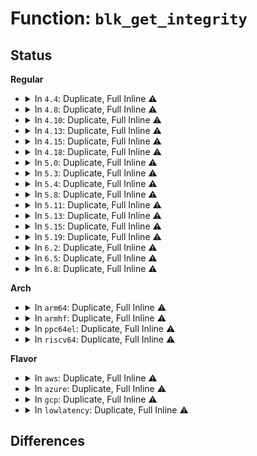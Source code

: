 # Function: <code>blk_get_integrity</code>

## Status
<b>Regular</b>
<ul>
<li>
<details>
<summary>In <code>4.4</code>: Duplicate, Full Inline ⚠️</summary>

**Collision:** Static Duplication

**Inline:** Full

**Transformation:** False

**Instances:**

```
In fs/block_dev.c (0)
Location: include/linux/blkdev.h:1503
Inline: True
```
```
In block/bio-integrity.c (ffffffff813e6f1b)
Location: include/linux/blkdev.h:1503
Inline: True
Inline callers:
  - block/bio-integrity.c:bio_integrity_enabled
  - block/bio-integrity.c:bio_integrity_advance
  - block/bio-integrity.c:bio_integrity_trim
  - block/bio-integrity.c:bio_integrity_process
  - block/bio-integrity.c:bio_integrity_verify_fn
```
```
In drivers/md/md.c (ffffffff8168d956)
Location: include/linux/blkdev.h:1503
Inline: True
Inline callers:
  - drivers/md/md.c:md_integrity_register
```
```
In drivers/md/dm-table.c (ffffffff816a67dd)
Location: include/linux/blkdev.h:1503
Inline: True
Inline callers:
  - drivers/md/dm-table.c:dm_table_complete
```
</details>
</li>
<li>
<details>
<summary>In <code>4.8</code>: Duplicate, Full Inline ⚠️</summary>

**Collision:** Static Duplication

**Inline:** Full

**Transformation:** False

**Instances:**

```
In fs/block_dev.c (0)
Location: include/linux/blkdev.h:1532
Inline: True
```
```
In block/bio-integrity.c (ffffffff8142d60f)
Location: include/linux/blkdev.h:1532
Inline: True
Inline callers:
  - block/bio-integrity.c:bio_integrity_trim
  - block/bio-integrity.c:bio_integrity_advance
  - block/bio-integrity.c:bio_integrity_verify_fn
  - block/bio-integrity.c:bio_integrity_process
  - block/bio-integrity.c:bio_integrity_enabled
```
```
In drivers/md/md.c (ffffffff816eefba)
Location: include/linux/blkdev.h:1532
Inline: True
Inline callers:
  - drivers/md/md.c:md_integrity_register
```
```
In drivers/md/dm-table.c (ffffffff81706a01)
Location: include/linux/blkdev.h:1532
Inline: True
Inline callers:
  - drivers/md/dm-table.c:dm_table_complete
```
</details>
</li>
<li>
<details>
<summary>In <code>4.10</code>: Duplicate, Full Inline ⚠️</summary>

**Collision:** Static Duplication

**Inline:** Full

**Transformation:** False

**Instances:**

```
In fs/block_dev.c (0)
Location: include/linux/blkdev.h:1757
Inline: True
```
```
In block/bio-integrity.c (ffffffff814473ef)
Location: include/linux/blkdev.h:1757
Inline: True
Inline callers:
  - block/bio-integrity.c:bio_integrity_trim
  - block/bio-integrity.c:bio_integrity_advance
  - block/bio-integrity.c:bio_integrity_verify_fn
  - block/bio-integrity.c:bio_integrity_process
  - block/bio-integrity.c:bio_integrity_enabled
```
```
In drivers/md/md.c (ffffffff8172110a)
Location: include/linux/blkdev.h:1757
Inline: True
Inline callers:
  - drivers/md/md.c:md_integrity_register
```
```
In drivers/md/dm-table.c (ffffffff817388bc)
Location: include/linux/blkdev.h:1757
Inline: True
Inline callers:
  - drivers/md/dm-table.c:dm_table_complete
```
</details>
</li>
<li>
<details>
<summary>In <code>4.13</code>: Duplicate, Full Inline ⚠️</summary>

**Collision:** Static Duplication

**Inline:** Full

**Transformation:** False

**Instances:**

```
In fs/block_dev.c (0)
Location: include/linux/blkdev.h:1807
Inline: True
```
```
In block/bio-integrity.c (ffffffff814554c9)
Location: include/linux/blkdev.h:1807
Inline: True
Inline callers:
  - block/bio-integrity.c:bio_integrity_trim
  - block/bio-integrity.c:bio_integrity_advance
  - block/bio-integrity.c:__bio_integrity_endio
  - block/bio-integrity.c:bio_integrity_verify_fn
  - block/bio-integrity.c:bio_integrity_prep
  - block/bio-integrity.c:bio_integrity_process
```
```
In drivers/md/md.c (ffffffff817381ba)
Location: include/linux/blkdev.h:1807
Inline: True
Inline callers:
  - drivers/md/md.c:md_integrity_register
```
```
In drivers/md/dm-table.c (ffffffff81751d87)
Location: include/linux/blkdev.h:1807
Inline: True
Inline callers:
  - drivers/md/dm-table.c:dm_table_complete
```
</details>
</li>
<li>
<details>
<summary>In <code>4.15</code>: Duplicate, Full Inline ⚠️</summary>

**Collision:** Static Duplication

**Inline:** Full

**Transformation:** False

**Instances:**

```
In fs/block_dev.c (0)
Location: include/linux/blkdev.h:1822
Inline: True
```
```
In block/bio-integrity.c (ffffffff81481159)
Location: include/linux/blkdev.h:1822
Inline: True
Inline callers:
  - block/bio-integrity.c:bio_integrity_trim
  - block/bio-integrity.c:bio_integrity_advance
  - block/bio-integrity.c:__bio_integrity_endio
  - block/bio-integrity.c:bio_integrity_verify_fn
  - block/bio-integrity.c:bio_integrity_prep
  - block/bio-integrity.c:bio_integrity_process
```
```
In drivers/md/md.c (ffffffff817aa9ea)
Location: include/linux/blkdev.h:1822
Inline: True
Inline callers:
  - drivers/md/md.c:md_integrity_register
```
```
In drivers/md/dm-table.c (ffffffff817c3f76)
Location: include/linux/blkdev.h:1822
Inline: True
Inline callers:
  - drivers/md/dm-table.c:dm_table_complete
```
</details>
</li>
<li>
<details>
<summary>In <code>4.18</code>: Duplicate, Full Inline ⚠️</summary>

**Collision:** Static Duplication

**Inline:** Full

**Transformation:** False

**Instances:**

```
In fs/block_dev.c (ffffffff812db562)
Location: include/linux/blkdev.h:1827
Inline: True
Inline callers:
  - fs/block_dev.c:bdev_write_page
  - fs/block_dev.c:bdev_read_page
```
```
In block/bio-integrity.c (ffffffff814b5d50)
Location: include/linux/blkdev.h:1827
Inline: True
Inline callers:
  - block/bio-integrity.c:bio_integrity_trim
  - block/bio-integrity.c:bio_integrity_advance
  - block/bio-integrity.c:__bio_integrity_endio
  - block/bio-integrity.c:bio_integrity_verify_fn
  - block/bio-integrity.c:bio_integrity_prep
  - block/bio-integrity.c:bio_integrity_process
```
```
In drivers/md/md.c (ffffffff817f295d)
Location: include/linux/blkdev.h:1827
Inline: True
Inline callers:
  - drivers/md/md.c:md_integrity_register
  - drivers/md/md.c:md_integrity_register
```
```
In drivers/md/dm-table.c (ffffffff8180d5b5)
Location: include/linux/blkdev.h:1827
Inline: True
Inline callers:
  - drivers/md/dm-table.c:dm_table_set_restrictions
  - drivers/md/dm-table.c:dm_table_complete
  - drivers/md/dm-table.c:dm_table_complete
  - drivers/md/dm-table.c:dm_table_get_integrity_disk
```
</details>
</li>
<li>
<details>
<summary>In <code>5.0</code>: Duplicate, Full Inline ⚠️</summary>

**Collision:** Static Duplication

**Inline:** Full

**Transformation:** False

**Instances:**

```
In fs/block_dev.c (ffffffff812f0ab2)
Location: include/linux/blkdev.h:1509
Inline: True
Inline callers:
  - fs/block_dev.c:bdev_write_page
  - fs/block_dev.c:bdev_read_page
```
```
In block/bio-integrity.c (ffffffff814c9610)
Location: include/linux/blkdev.h:1509
Inline: True
Inline callers:
  - block/bio-integrity.c:bio_integrity_trim
  - block/bio-integrity.c:bio_integrity_advance
  - block/bio-integrity.c:__bio_integrity_endio
  - block/bio-integrity.c:bio_integrity_verify_fn
  - block/bio-integrity.c:bio_integrity_prep
  - block/bio-integrity.c:bio_integrity_process
```
```
In drivers/md/md.c (ffffffff8181e85d)
Location: include/linux/blkdev.h:1509
Inline: True
Inline callers:
  - drivers/md/md.c:md_integrity_register
  - drivers/md/md.c:md_integrity_register
```
```
In drivers/md/dm-table.c (ffffffff818394ed)
Location: include/linux/blkdev.h:1509
Inline: True
Inline callers:
  - drivers/md/dm-table.c:dm_table_set_restrictions
  - drivers/md/dm-table.c:dm_table_complete
  - drivers/md/dm-table.c:dm_table_complete
  - drivers/md/dm-table.c:dm_table_get_integrity_disk
```
</details>
</li>
<li>
<details>
<summary>In <code>5.3</code>: Duplicate, Full Inline ⚠️</summary>

**Collision:** Static Duplication

**Inline:** Full

**Transformation:** False

**Instances:**

```
In fs/block_dev.c (ffffffff8131242b)
Location: include/linux/blkdev.h:1518
Inline: True
Inline callers:
  - fs/block_dev.c:bdev_write_page
  - fs/block_dev.c:bdev_read_page
```
```
In block/bio-integrity.c (ffffffff814f7e90)
Location: include/linux/blkdev.h:1518
Inline: True
Inline callers:
  - block/bio-integrity.c:bio_integrity_trim
  - block/bio-integrity.c:bio_integrity_advance
  - block/bio-integrity.c:__bio_integrity_endio
  - block/bio-integrity.c:bio_integrity_verify_fn
  - block/bio-integrity.c:bio_integrity_prep
  - block/bio-integrity.c:bio_integrity_process
```
```
In drivers/md/md.c (ffffffff81860d30)
Location: include/linux/blkdev.h:1518
Inline: True
Inline callers:
  - drivers/md/md.c:md_integrity_register
  - drivers/md/md.c:md_integrity_register
```
```
In drivers/md/dm-table.c (ffffffff8187bfaf)
Location: include/linux/blkdev.h:1518
Inline: True
Inline callers:
  - drivers/md/dm-table.c:dm_table_set_restrictions
  - drivers/md/dm-table.c:dm_table_complete
  - drivers/md/dm-table.c:dm_table_complete
  - drivers/md/dm-table.c:dm_table_get_integrity_disk
```
</details>
</li>
<li>
<details>
<summary>In <code>5.4</code>: Duplicate, Full Inline ⚠️</summary>

**Collision:** Static Duplication

**Inline:** Full

**Transformation:** False

**Instances:**

```
In fs/block_dev.c (ffffffff8132537b)
Location: include/linux/blkdev.h:1549
Inline: True
Inline callers:
  - fs/block_dev.c:bdev_write_page
  - fs/block_dev.c:bdev_read_page
```
```
In block/bio-integrity.c (ffffffff81515d20)
Location: include/linux/blkdev.h:1549
Inline: True
Inline callers:
  - block/bio-integrity.c:bio_integrity_trim
  - block/bio-integrity.c:bio_integrity_advance
  - block/bio-integrity.c:__bio_integrity_endio
  - block/bio-integrity.c:bio_integrity_verify_fn
  - block/bio-integrity.c:bio_integrity_prep
  - block/bio-integrity.c:bio_integrity_process
```
```
In drivers/md/md.c (ffffffff81892960)
Location: include/linux/blkdev.h:1549
Inline: True
Inline callers:
  - drivers/md/md.c:md_integrity_register
  - drivers/md/md.c:md_integrity_register
```
```
In drivers/md/dm-table.c (ffffffff818add8f)
Location: include/linux/blkdev.h:1549
Inline: True
Inline callers:
  - drivers/md/dm-table.c:dm_table_set_restrictions
  - drivers/md/dm-table.c:dm_table_complete
  - drivers/md/dm-table.c:dm_table_complete
  - drivers/md/dm-table.c:dm_table_get_integrity_disk
```
</details>
</li>
<li>
<details>
<summary>In <code>5.8</code>: Duplicate, Full Inline ⚠️</summary>

**Collision:** Static Duplication

**Inline:** Full

**Transformation:** False

**Instances:**

```
In fs/block_dev.c (ffffffff8136189b)
Location: include/linux/blkdev.h:1573
Inline: True
Inline callers:
  - fs/block_dev.c:bdev_write_page
  - fs/block_dev.c:bdev_read_page
```
```
In block/bio-integrity.c (ffffffff81576455)
Location: include/linux/blkdev.h:1573
Inline: True
Inline callers:
  - block/bio-integrity.c:bio_integrity_trim
  - block/bio-integrity.c:bio_integrity_advance
  - block/bio-integrity.c:__bio_integrity_endio
  - block/bio-integrity.c:bio_integrity_verify_fn
  - block/bio-integrity.c:bio_integrity_prep
  - block/bio-integrity.c:bio_integrity_process
```
```
In drivers/md/md.c (ffffffff81960b49)
Location: include/linux/blkdev.h:1573
Inline: True
Inline callers:
  - drivers/md/md.c:md_integrity_register
  - drivers/md/md.c:md_integrity_register
```
```
In drivers/md/dm-table.c (ffffffff8197e006)
Location: include/linux/blkdev.h:1573
Inline: True
Inline callers:
  - drivers/md/dm-table.c:dm_table_set_restrictions
  - drivers/md/dm-table.c:dm_table_complete
  - drivers/md/dm-table.c:dm_table_complete
  - drivers/md/dm-table.c:dm_table_get_integrity_disk
```
</details>
</li>
<li>
<details>
<summary>In <code>5.11</code>: Duplicate, Full Inline ⚠️</summary>

**Collision:** Static Duplication

**Inline:** Full

**Transformation:** False

**Instances:**

```
In fs/block_dev.c (ffffffff8136e635)
Location: include/linux/blkdev.h:1687
Inline: True
Inline callers:
  - fs/block_dev.c:bdev_write_page
  - fs/block_dev.c:bdev_read_page
```
```
In block/bio-integrity.c (ffffffff815933c5)
Location: include/linux/blkdev.h:1687
Inline: True
Inline callers:
  - block/bio-integrity.c:bio_integrity_trim
  - block/bio-integrity.c:bio_integrity_advance
  - block/bio-integrity.c:__bio_integrity_endio
  - block/bio-integrity.c:bio_integrity_verify_fn
  - block/bio-integrity.c:bio_integrity_prep
  - block/bio-integrity.c:bio_integrity_process
```
```
In drivers/md/md.c (ffffffff81967459)
Location: include/linux/blkdev.h:1687
Inline: True
Inline callers:
  - drivers/md/md.c:md_integrity_register
  - drivers/md/md.c:md_integrity_register
```
```
In drivers/md/dm-table.c (ffffffff819825df)
Location: include/linux/blkdev.h:1687
Inline: True
Inline callers:
  - drivers/md/dm-table.c:dm_table_set_restrictions
  - drivers/md/dm-table.c:dm_table_complete
  - drivers/md/dm-table.c:dm_table_complete
  - drivers/md/dm-table.c:dm_table_get_integrity_disk
```
</details>
</li>
<li>
<details>
<summary>In <code>5.13</code>: Duplicate, Full Inline ⚠️</summary>

**Collision:** Static Duplication

**Inline:** Full

**Transformation:** False

**Instances:**

```
In fs/block_dev.c (ffffffff81374f45)
Location: include/linux/blkdev.h:1684
Inline: True
Inline callers:
  - fs/block_dev.c:bdev_write_page
  - fs/block_dev.c:bdev_read_page
```
```
In block/bio-integrity.c (ffffffff8159a1c5)
Location: include/linux/blkdev.h:1684
Inline: True
Inline callers:
  - block/bio-integrity.c:bio_integrity_trim
  - block/bio-integrity.c:bio_integrity_advance
  - block/bio-integrity.c:__bio_integrity_endio
  - block/bio-integrity.c:bio_integrity_verify_fn
  - block/bio-integrity.c:bio_integrity_prep
  - block/bio-integrity.c:bio_integrity_process
```
```
In drivers/md/md.c (ffffffff8194b6c9)
Location: include/linux/blkdev.h:1684
Inline: True
Inline callers:
  - drivers/md/md.c:md_integrity_register
  - drivers/md/md.c:md_integrity_register
```
```
In drivers/md/dm-table.c (ffffffff819669a2)
Location: include/linux/blkdev.h:1684
Inline: True
Inline callers:
  - drivers/md/dm-table.c:dm_table_set_restrictions
  - drivers/md/dm-table.c:dm_table_complete
  - drivers/md/dm-table.c:dm_table_complete
  - drivers/md/dm-table.c:dm_table_get_integrity_disk
```
</details>
</li>
<li>
<details>
<summary>In <code>5.15</code>: Duplicate, Full Inline ⚠️</summary>

**Collision:** Static Duplication

**Inline:** Full

**Transformation:** False

**Instances:**

```
In block/bdev.c (ffffffff815c4925)
Location: include/linux/blkdev.h:1675
Inline: True
Inline callers:
  - block/bdev.c:bdev_write_page
  - block/bdev.c:bdev_read_page
```
```
In block/bio-integrity.c (ffffffff816028ff)
Location: include/linux/blkdev.h:1675
Inline: True
Inline callers:
  - block/bio-integrity.c:bio_integrity_trim
  - block/bio-integrity.c:bio_integrity_advance
  - block/bio-integrity.c:__bio_integrity_endio
  - block/bio-integrity.c:bio_integrity_verify_fn
  - block/bio-integrity.c:bio_integrity_prep
  - block/bio-integrity.c:bio_integrity_process
```
```
In drivers/md/md.c (ffffffff819f0889)
Location: include/linux/blkdev.h:1675
Inline: True
Inline callers:
  - drivers/md/md.c:md_integrity_register
  - drivers/md/md.c:md_integrity_register
```
```
In drivers/md/dm-table.c (ffffffff81a0ebb2)
Location: include/linux/blkdev.h:1675
Inline: True
Inline callers:
  - drivers/md/dm-table.c:dm_table_set_restrictions
  - drivers/md/dm-table.c:dm_table_complete
  - drivers/md/dm-table.c:dm_table_complete
  - drivers/md/dm-table.c:dm_table_get_integrity_disk
```
</details>
</li>
<li>
<details>
<summary>In <code>5.19</code>: Duplicate, Full Inline ⚠️</summary>

**Collision:** Static Duplication

**Inline:** Full

**Transformation:** False

**Instances:**

```
In block/bdev.c (ffffffff8166f355)
Location: include/linux/blk-integrity.h:46
Inline: True
Inline callers:
  - block/bdev.c:bdev_write_page
  - block/bdev.c:bdev_read_page
```
```
In block/bio-integrity.c (ffffffff816b544f)
Location: include/linux/blk-integrity.h:46
Inline: True
Inline callers:
  - block/bio-integrity.c:bio_integrity_trim
  - block/bio-integrity.c:bio_integrity_advance
  - block/bio-integrity.c:__bio_integrity_endio
  - block/bio-integrity.c:bio_integrity_verify_fn
  - block/bio-integrity.c:bio_integrity_prep
  - block/bio-integrity.c:bio_integrity_process
```
```
In drivers/md/md.c (ffffffff81b599c9)
Location: include/linux/blk-integrity.h:46
Inline: True
Inline callers:
  - drivers/md/md.c:md_integrity_register
  - drivers/md/md.c:md_integrity_register
```
```
In drivers/md/dm-table.c (ffffffff81b77271)
Location: include/linux/blk-integrity.h:46
Inline: True
Inline callers:
  - drivers/md/dm-table.c:dm_table_set_restrictions
  - drivers/md/dm-table.c:dm_table_complete
  - drivers/md/dm-table.c:dm_table_complete
  - drivers/md/dm-table.c:dm_table_get_integrity_disk
```
</details>
</li>
<li>
<details>
<summary>In <code>6.2</code>: Duplicate, Full Inline ⚠️</summary>

**Collision:** Static Duplication

**Inline:** Full

**Transformation:** False

**Instances:**

```
In block/bdev.c (ffffffff8172a6d5)
Location: include/linux/blk-integrity.h:46
Inline: True
Inline callers:
  - block/bdev.c:bdev_write_page
  - block/bdev.c:bdev_read_page
```
```
In block/bio-integrity.c (ffffffff81774fff)
Location: include/linux/blk-integrity.h:46
Inline: True
Inline callers:
  - block/bio-integrity.c:bio_integrity_trim
  - block/bio-integrity.c:bio_integrity_advance
  - block/bio-integrity.c:__bio_integrity_endio
  - block/bio-integrity.c:bio_integrity_verify_fn
  - block/bio-integrity.c:bio_integrity_prep
  - block/bio-integrity.c:bio_integrity_process
```
```
In drivers/md/md.c (ffffffff81cf1579)
Location: include/linux/blk-integrity.h:46
Inline: True
Inline callers:
  - drivers/md/md.c:md_integrity_register
  - drivers/md/md.c:md_integrity_register
```
```
In drivers/md/dm-table.c (ffffffff81d14662)
Location: include/linux/blk-integrity.h:46
Inline: True
Inline callers:
  - drivers/md/dm-table.c:dm_table_set_restrictions
  - drivers/md/dm-table.c:dm_table_complete
  - drivers/md/dm-table.c:dm_table_complete
  - drivers/md/dm-table.c:dm_table_get_integrity_disk
```
```
In drivers/md/dm-io-rewind.c (ffffffff81d1fd53)
Location: include/linux/blk-integrity.h:46
Inline: True
Inline callers:
  - drivers/md/dm-io-rewind.c:dm_io_rewind
```
</details>
</li>
<li>
<details>
<summary>In <code>6.5</code>: Duplicate, Full Inline ⚠️</summary>

**Collision:** Static Duplication

**Inline:** Full

**Transformation:** False

**Instances:**

```
In block/bio-integrity.c (ffffffff817b4d1f)
Location: include/linux/blk-integrity.h:46
Inline: True
Inline callers:
  - block/bio-integrity.c:bio_integrity_trim
  - block/bio-integrity.c:bio_integrity_advance
  - block/bio-integrity.c:__bio_integrity_endio
  - block/bio-integrity.c:bio_integrity_verify_fn
  - block/bio-integrity.c:bio_integrity_prep
  - block/bio-integrity.c:bio_integrity_process
```
```
In drivers/scsi/virtio_scsi.c (ffffffff81be28d1)
Location: include/linux/blk-integrity.h:46
Inline: True
Inline callers:
  - drivers/scsi/virtio_scsi.c:virtscsi_queuecommand
```
```
In drivers/md/md.c (ffffffff81d59979)
Location: include/linux/blk-integrity.h:46
Inline: True
Inline callers:
  - drivers/md/md.c:md_integrity_register
  - drivers/md/md.c:md_integrity_register
```
```
In drivers/md/dm-table.c (ffffffff81d7d796)
Location: include/linux/blk-integrity.h:46
Inline: True
Inline callers:
  - drivers/md/dm-table.c:dm_table_set_restrictions
  - drivers/md/dm-table.c:dm_table_complete
  - drivers/md/dm-table.c:dm_table_complete
  - drivers/md/dm-table.c:dm_table_get_integrity_disk
```
```
In drivers/md/dm-io-rewind.c (ffffffff81d88f44)
Location: include/linux/blk-integrity.h:46
Inline: True
Inline callers:
  - drivers/md/dm-io-rewind.c:dm_io_rewind
```
</details>
</li>
<li>
<details>
<summary>In <code>6.8</code>: Duplicate, Full Inline ⚠️</summary>

**Collision:** Static Duplication

**Inline:** Full

**Transformation:** False

**Instances:**

```
In block/bio-integrity.c (ffffffff817f8dbf)
Location: include/linux/blk-integrity.h:46
Inline: True
Inline callers:
  - block/bio-integrity.c:bio_integrity_trim
  - block/bio-integrity.c:bio_integrity_advance
  - block/bio-integrity.c:__bio_integrity_endio
  - block/bio-integrity.c:bio_integrity_verify_fn
  - block/bio-integrity.c:bio_integrity_prep
  - block/bio-integrity.c:bio_integrity_process
```
```
In drivers/scsi/virtio_scsi.c (ffffffff81c37ab0)
Location: include/linux/blk-integrity.h:46
Inline: True
Inline callers:
  - drivers/scsi/virtio_scsi.c:virtscsi_queuecommand
```
```
In drivers/md/md.c (ffffffff81e10a39)
Location: include/linux/blk-integrity.h:46
Inline: True
Inline callers:
  - drivers/md/md.c:md_integrity_register
  - drivers/md/md.c:md_integrity_register
```
```
In drivers/md/dm-table.c (ffffffff81e34b63)
Location: include/linux/blk-integrity.h:46
Inline: True
Inline callers:
  - drivers/md/dm-table.c:dm_table_set_restrictions
  - drivers/md/dm-table.c:dm_table_complete
  - drivers/md/dm-table.c:dm_table_complete
  - drivers/md/dm-table.c:dm_table_get_integrity_disk
```
```
In drivers/md/dm-io-rewind.c (ffffffff81e40684)
Location: include/linux/blk-integrity.h:46
Inline: True
Inline callers:
  - drivers/md/dm-io-rewind.c:dm_io_rewind
```
</details>
</li>
</ul>
<b>Arch</b>
<ul>
<li>
<details>
<summary>In <code>arm64</code>: Duplicate, Full Inline ⚠️</summary>

**Collision:** Static Duplication

**Inline:** Full

**Transformation:** False

**Instances:**

```
In fs/block_dev.c (ffff8000103df9a8)
Location: include/linux/blkdev.h:1549
Inline: True
Inline callers:
  - fs/block_dev.c:bdev_write_page
  - fs/block_dev.c:bdev_read_page
```
```
In block/bio-integrity.c (ffff80001061ce8c)
Location: include/linux/blkdev.h:1549
Inline: True
Inline callers:
  - block/bio-integrity.c:bio_integrity_trim
  - block/bio-integrity.c:bio_integrity_advance
  - block/bio-integrity.c:__bio_integrity_endio
  - block/bio-integrity.c:bio_integrity_verify_fn
  - block/bio-integrity.c:bio_integrity_prep
  - block/bio-integrity.c:bio_integrity_process
```
```
In drivers/md/md.c (ffff800010ae4154)
Location: include/linux/blkdev.h:1549
Inline: True
Inline callers:
  - drivers/md/md.c:md_integrity_register
  - drivers/md/md.c:md_integrity_register
```
```
In drivers/md/dm-table.c (ffff800010b04834)
Location: include/linux/blkdev.h:1549
Inline: True
Inline callers:
  - drivers/md/dm-table.c:dm_table_set_restrictions
  - drivers/md/dm-table.c:dm_table_complete
  - drivers/md/dm-table.c:dm_table_complete
  - drivers/md/dm-table.c:dm_table_get_integrity_disk
```
</details>
</li>
<li>
<details>
<summary>In <code>armhf</code>: Duplicate, Full Inline ⚠️</summary>

**Collision:** Static Duplication

**Inline:** Full

**Transformation:** False

**Instances:**

```
In fs/block_dev.c (c05b7c74)
Location: include/linux/blkdev.h:1549
Inline: True
Inline callers:
  - fs/block_dev.c:bdev_write_page
  - fs/block_dev.c:bdev_read_page
```
```
In block/bio-integrity.c (c07c4af4)
Location: include/linux/blkdev.h:1549
Inline: True
Inline callers:
  - block/bio-integrity.c:bio_integrity_trim
  - block/bio-integrity.c:bio_integrity_advance
  - block/bio-integrity.c:__bio_integrity_endio
  - block/bio-integrity.c:bio_integrity_verify_fn
  - block/bio-integrity.c:bio_integrity_prep
  - block/bio-integrity.c:bio_integrity_process
```
```
In drivers/md/md.c (c0bc72d0)
Location: include/linux/blkdev.h:1549
Inline: True
Inline callers:
  - drivers/md/md.c:md_integrity_register
  - drivers/md/md.c:md_integrity_register
```
```
In drivers/md/dm-table.c (c0be386c)
Location: include/linux/blkdev.h:1549
Inline: True
Inline callers:
  - drivers/md/dm-table.c:dm_table_set_restrictions
  - drivers/md/dm-table.c:dm_table_complete
  - drivers/md/dm-table.c:dm_table_complete
  - drivers/md/dm-table.c:dm_table_get_integrity_disk
```
</details>
</li>
<li>
<details>
<summary>In <code>ppc64el</code>: Duplicate, Full Inline ⚠️</summary>

**Collision:** Static Duplication

**Inline:** Full

**Transformation:** False

**Instances:**

```
In fs/block_dev.c (c0000000004e4958)
Location: include/linux/blkdev.h:1549
Inline: True
Inline callers:
  - fs/block_dev.c:bdev_write_page
  - fs/block_dev.c:bdev_read_page
```
```
In block/bio-integrity.c (c0000000007bbaac)
Location: include/linux/blkdev.h:1549
Inline: True
Inline callers:
  - block/bio-integrity.c:bio_integrity_trim
  - block/bio-integrity.c:bio_integrity_advance
  - block/bio-integrity.c:__bio_integrity_endio
  - block/bio-integrity.c:bio_integrity_verify_fn
  - block/bio-integrity.c:bio_integrity_prep
  - block/bio-integrity.c:bio_integrity_process
```
```
In drivers/md/md.c (c000000000bcee04)
Location: include/linux/blkdev.h:1549
Inline: True
Inline callers:
  - drivers/md/md.c:md_integrity_register
  - drivers/md/md.c:md_integrity_register
```
```
In drivers/md/dm-table.c (c000000000bf42e4)
Location: include/linux/blkdev.h:1549
Inline: True
Inline callers:
  - drivers/md/dm-table.c:dm_table_set_restrictions
  - drivers/md/dm-table.c:dm_table_complete
  - drivers/md/dm-table.c:dm_table_complete
  - drivers/md/dm-table.c:dm_table_get_integrity_disk
```
</details>
</li>
<li>
<details>
<summary>In <code>riscv64</code>: Duplicate, Full Inline ⚠️</summary>

**Collision:** Static Duplication

**Inline:** Full

**Transformation:** False

**Instances:**

```
In fs/block_dev.c (ffffffe000296760)
Location: include/linux/blkdev.h:1549
Inline: True
Inline callers:
  - fs/block_dev.c:bdev_write_page
  - fs/block_dev.c:bdev_read_page
```
```
In block/bio-integrity.c (ffffffe00044fd66)
Location: include/linux/blkdev.h:1549
Inline: True
Inline callers:
  - block/bio-integrity.c:bio_integrity_trim
  - block/bio-integrity.c:bio_integrity_advance
  - block/bio-integrity.c:__bio_integrity_endio
  - block/bio-integrity.c:bio_integrity_verify_fn
  - block/bio-integrity.c:bio_integrity_prep
  - block/bio-integrity.c:bio_integrity_process
```
```
In drivers/md/md.c (ffffffe0006db1de)
Location: include/linux/blkdev.h:1549
Inline: True
Inline callers:
  - drivers/md/md.c:md_integrity_register
  - drivers/md/md.c:md_integrity_register
```
```
In drivers/md/dm-table.c (ffffffe0006f3a18)
Location: include/linux/blkdev.h:1549
Inline: True
Inline callers:
  - drivers/md/dm-table.c:dm_table_set_restrictions
  - drivers/md/dm-table.c:dm_table_complete
  - drivers/md/dm-table.c:dm_table_complete
  - drivers/md/dm-table.c:dm_table_get_integrity_disk
```
</details>
</li>
</ul>
<b>Flavor</b>
<ul>
<li>
<details>
<summary>In <code>aws</code>: Duplicate, Full Inline ⚠️</summary>

**Collision:** Static Duplication

**Inline:** Full

**Transformation:** False

**Instances:**

```
In fs/block_dev.c (ffffffff8131d95b)
Location: include/linux/blkdev.h:1549
Inline: True
Inline callers:
  - fs/block_dev.c:bdev_write_page
  - fs/block_dev.c:bdev_read_page
```
```
In block/bio-integrity.c (ffffffff8150e300)
Location: include/linux/blkdev.h:1549
Inline: True
Inline callers:
  - block/bio-integrity.c:bio_integrity_trim
  - block/bio-integrity.c:bio_integrity_advance
  - block/bio-integrity.c:__bio_integrity_endio
  - block/bio-integrity.c:bio_integrity_verify_fn
  - block/bio-integrity.c:bio_integrity_prep
  - block/bio-integrity.c:bio_integrity_process
```
```
In drivers/nvme/host/core.c (ffffffff81743304)
Location: include/linux/blkdev.h:1549
Inline: True
Inline callers:
  - drivers/nvme/host/core.c:nvme_update_disk_info
```
```
In drivers/md/md.c (ffffffff818387e0)
Location: include/linux/blkdev.h:1549
Inline: True
Inline callers:
  - drivers/md/md.c:md_integrity_register
  - drivers/md/md.c:md_integrity_register
```
```
In drivers/md/dm-table.c (ffffffff81853c0f)
Location: include/linux/blkdev.h:1549
Inline: True
Inline callers:
  - drivers/md/dm-table.c:dm_table_set_restrictions
  - drivers/md/dm-table.c:dm_table_complete
  - drivers/md/dm-table.c:dm_table_complete
  - drivers/md/dm-table.c:dm_table_get_integrity_disk
```
</details>
</li>
<li>
<details>
<summary>In <code>azure</code>: Duplicate, Full Inline ⚠️</summary>

**Collision:** Static Duplication

**Inline:** Full

**Transformation:** False

**Instances:**

```
In fs/block_dev.c (ffffffff8130e4fb)
Location: include/linux/blkdev.h:1549
Inline: True
Inline callers:
  - fs/block_dev.c:bdev_write_page
  - fs/block_dev.c:bdev_read_page
```
```
In block/bio-integrity.c (ffffffff814fe730)
Location: include/linux/blkdev.h:1549
Inline: True
Inline callers:
  - block/bio-integrity.c:bio_integrity_trim
  - block/bio-integrity.c:bio_integrity_advance
  - block/bio-integrity.c:__bio_integrity_endio
  - block/bio-integrity.c:bio_integrity_verify_fn
  - block/bio-integrity.c:bio_integrity_prep
  - block/bio-integrity.c:bio_integrity_process
```
```
In drivers/nvme/host/core.c (ffffffff81724f94)
Location: include/linux/blkdev.h:1549
Inline: True
Inline callers:
  - drivers/nvme/host/core.c:nvme_update_disk_info
```
```
In drivers/md/md.c (ffffffff817ffe50)
Location: include/linux/blkdev.h:1549
Inline: True
Inline callers:
  - drivers/md/md.c:md_integrity_register
  - drivers/md/md.c:md_integrity_register
```
```
In drivers/md/dm-table.c (ffffffff8181b21f)
Location: include/linux/blkdev.h:1549
Inline: True
Inline callers:
  - drivers/md/dm-table.c:dm_table_set_restrictions
  - drivers/md/dm-table.c:dm_table_complete
  - drivers/md/dm-table.c:dm_table_complete
  - drivers/md/dm-table.c:dm_table_get_integrity_disk
```
</details>
</li>
<li>
<details>
<summary>In <code>gcp</code>: Duplicate, Full Inline ⚠️</summary>

**Collision:** Static Duplication

**Inline:** Full

**Transformation:** False

**Instances:**

```
In fs/block_dev.c (ffffffff8131b42b)
Location: include/linux/blkdev.h:1549
Inline: True
Inline callers:
  - fs/block_dev.c:bdev_write_page
  - fs/block_dev.c:bdev_read_page
```
```
In block/bio-integrity.c (ffffffff8150a390)
Location: include/linux/blkdev.h:1549
Inline: True
Inline callers:
  - block/bio-integrity.c:bio_integrity_trim
  - block/bio-integrity.c:bio_integrity_advance
  - block/bio-integrity.c:__bio_integrity_endio
  - block/bio-integrity.c:bio_integrity_verify_fn
  - block/bio-integrity.c:bio_integrity_prep
  - block/bio-integrity.c:bio_integrity_process
```
```
In drivers/scsi/virtio_scsi.c (ffffffff817728c1)
Location: include/linux/blkdev.h:1549
Inline: True
Inline callers:
  - drivers/scsi/virtio_scsi.c:virtscsi_queuecommand
```
```
In drivers/md/md.c (ffffffff81887e10)
Location: include/linux/blkdev.h:1549
Inline: True
Inline callers:
  - drivers/md/md.c:md_integrity_register
  - drivers/md/md.c:md_integrity_register
```
```
In drivers/md/dm-table.c (ffffffff818a323f)
Location: include/linux/blkdev.h:1549
Inline: True
Inline callers:
  - drivers/md/dm-table.c:dm_table_set_restrictions
  - drivers/md/dm-table.c:dm_table_complete
  - drivers/md/dm-table.c:dm_table_complete
  - drivers/md/dm-table.c:dm_table_get_integrity_disk
```
</details>
</li>
<li>
<details>
<summary>In <code>lowlatency</code>: Duplicate, Full Inline ⚠️</summary>

**Collision:** Static Duplication

**Inline:** Full

**Transformation:** False

**Instances:**

```
In fs/block_dev.c (ffffffff8132d0cb)
Location: include/linux/blkdev.h:1549
Inline: True
Inline callers:
  - fs/block_dev.c:bdev_write_page
  - fs/block_dev.c:bdev_read_page
```
```
In block/bio-integrity.c (ffffffff81523a00)
Location: include/linux/blkdev.h:1549
Inline: True
Inline callers:
  - block/bio-integrity.c:bio_integrity_trim
  - block/bio-integrity.c:bio_integrity_advance
  - block/bio-integrity.c:__bio_integrity_endio
  - block/bio-integrity.c:bio_integrity_verify_fn
  - block/bio-integrity.c:bio_integrity_prep
  - block/bio-integrity.c:bio_integrity_process
```
```
In drivers/md/md.c (ffffffff818a4980)
Location: include/linux/blkdev.h:1549
Inline: True
Inline callers:
  - drivers/md/md.c:md_integrity_register
  - drivers/md/md.c:md_integrity_register
```
```
In drivers/md/dm-table.c (ffffffff818bf47f)
Location: include/linux/blkdev.h:1549
Inline: True
Inline callers:
  - drivers/md/dm-table.c:dm_table_set_restrictions
  - drivers/md/dm-table.c:dm_table_complete
  - drivers/md/dm-table.c:dm_table_complete
  - drivers/md/dm-table.c:dm_table_get_integrity_disk
```
</details>
</li>
</ul>

## Differences
